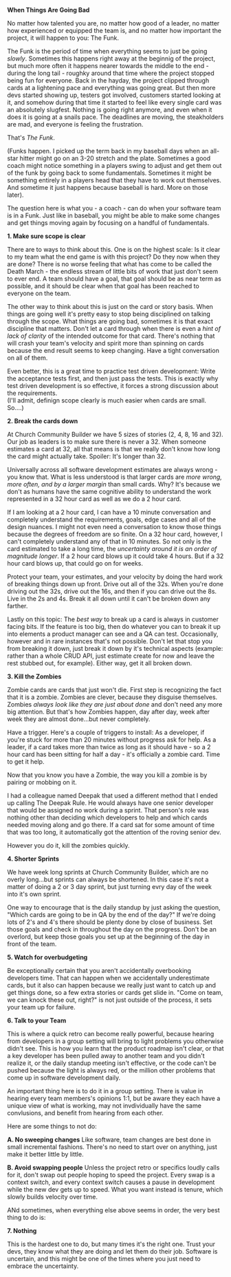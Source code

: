 ****When Things Are Going Bad****
	
No matter how talented you are, no matter how good of a leader, no matter how experienced or equipped the team is, and no matter how important the project, it will happen to you: The Funk.
	
The Funk is the period of time when everything seems to just be going _slowly_.  Sometimes this happens right away at the beginnig of the project, but much more often it happens nearer towards the middle to the end - during the long tail - roughky around that time where the project stopped being fun for everyone.  Back in the hayday,  the project clipped through cards at a lightening pace and everything was going great. But then more devs started showing up, testers got involved, customers started looking at it, and somehow during that time it started to feel like every single card was an absolutely slugfest.  Nothing is going right anymore, and even when it does it is going at a snails pace.  The deadlines are moving, the steakholders are mad, and everyone is feeling the frustration. 

That's _The Funk_. 
	
(Funks happen.  I picked up the term back in my baseball days when an all-star hitter might go on an 3-20 stretch and the plate. Sometimes a good coach might notice something in a players swing to adjust and get them out of the funk by going back to some fundamentals.  Sometimes it might be something entirely in a players head that they have to work out themselves.  And sometime it just happens because baseball is hard.  More on those later). 
	
The question here is what you - a coach - can do when your software team is in a Funk.  Just like in baseball, you might be able to make some changes and get things moving again by focusing on a handful of fundamentals. 
	
**1. Make sure scope is clear**

There are to ways to think about this. One is on the highest scale: Is it clear to my team what the end game is with this project? Do they now when they are done?  There is no worse feeling that what has come to be called the Death March - the endless stream of little bits of work that just don't seem to ever end.  A team should have a goal, that goal should be as near term as possible, and it should be clear when that goal has been reached to everyone on the team.
	
The other way to think about this is just on the card or story basis.  When things are going well it's pretty easy to stop being disciplined on talking through the scope.  What things are going bad, sometimes it is that exact discipline that matters.  Don't let a card through when there is even a _hint of lack of clarity_ of the intended outcome for that card.  There's nothing that will crash your team's velocity and spirit more than spinning on cards because the end result seems to keep changing. Have a tight conversation on all of them. 

Even better, this is a great time to practice test driven development: Write the acceptance tests first, and then just pass the tests. This is exactly why test driven development is so effective, it forces a strong discussion about the requirements.   
(I'll admit, definign scope clearly is much easier when cards are small.  So....)
	
**2.  Break the cards down**

At Church Community Builder we have 5 sizes of stories (2, 4, 8, 16 and 32).  Our job as leaders is to make sure there is never a 32. When someone estimates a card at 32, all that means is that we really don't know how long the card might actually take. Spoiler: It's longer than 32.
	
Universally across all software development estimates are always wrong - you know that. What is less understood is that larger cards are _more wrong, more often, and by a larger margin_  than small cards. Why? It's because we don't as humans have the same cognitive ability to understand the work represented in a 32 hour card as well as we do a 2 hour card.
	
If I am looking at a 2 hour card,  I can have a 10 minute conversation and completely understand the requirements, goals, edge cases and all of the design nuances. I might not even need a conversation to know those things because the degrees of freedom are so finite.    On a 32 hour card, however,   I can't completely understand any of that in 10 minutes.   So not only is the card estimated to take a long time, the _uncertainty around it is an order of magnitude longer_.   If a 2 hour card blows up it could take 4 hours. But if a 32 hour card blows up, that could go on for weeks.
	
Protect your team, your estimates, and your velocity by doing the hard work of breaking things down up front.  Drive out all of the 32s.  When you're done driving out the 32s, drive out the 16s, and then if you can drive out the 8s.  Live in the 2s and 4s. Break it all down until it can't be broken down any farther.
	
Lastly on this topic: The _best way_  to break up a card is always in customer facing bits. If the feature is too big, then do whatever you can to break it up into elements a product manager can see and a QA can test.  Occasionally, however and in rare instances that's not possible. Don't let that stop you from breaking it down,  just break it down by it's technical aspects  (example:  rather than a whole CRUD API, just estimate create for now and leave the rest stubbed out, for example).  Either way, get it all broken down.
	
**3. Kill the Zombies**

Zombie cards are cards that just won't die.  First step is recognizing the fact that it is a zombie.  Zombies are clever, because they disguise themselves.  Zombies _always look like they are just about done_  and don't need any more big attention.  But that's how Zombies happen, day after day, week after week they are almost done...but never completely.
	
Have a trigger.  Here's a couple of triggers to install:   As a developer, if you're stuck for more than 20 minutes without progress ask for help.  As a leader, if a card takes more than twice as long as it should have - so a 2 hour card has been sitting for half a day - it's officially a zombie card. Time to get it help.   
	
Now that you know you have a Zombie,  the way you kill a zombie is by pairing or mobbing on it.
	
I had a colleague named Deepak that used a different method that I ended up calling The Deepak Rule.  He would always have one senior developer that would be assigned no work during a sprint.  That person's role was nothing other than deciding which developers to help and which cards needed moving along and go there.    If a card sat for some amount of time that was too long, it automatically got the attention of the roving senior dev.
	
However you do it, kill the zombies quickly.
	
**4. Shorter Sprints**

We have week long sprints at Church Community Builder, which are no overly long...but sprints can always be shortened. In this case it's not a matter of doing a 2 or 3 day sprint, but just turning evry day of the week into it's own sprint.
	
One way to encourage that is the daily standup by just asking the question, "Which cards are going to be in QA by the end of the day?" If we're doing lots of 2's and 4's there should be plenty done by close of business.   Set those goals and check in throughout the day on the progress.   Don't be an overlord, but keep those goals you set up at the beginning of the day in front of the team.
	
**5. Watch for overbudgeting**

Be exceptionally certain that you aren't accidentally overbooking developers time. That can happen when we accidentally underestimate cards,  but it also can happen because we really just want to catch up and get things done, so a few extra stories or cards get slide in.  "Come on team, we can knock these out, right?" is not just outside of the process, it sets your team up for failure. 

**6. Talk to your Team**

This is where a quick retro can become really powerful, because hearing from developers in a group setting will bring to light problems you otherwise didn't see.  This is how you learn that the product roadmap isn't clear, or that a key developer has been pulled away to another team and you didn't realize it, or the daily standup meeting isn't effective, or the code can't be pushed because the light is always red, or the million other problems that come up in software development daily.   

An important thing here is to do it in a group setting.  There is value in hearing every team members's opinions 1:1, but be aware they each have a unique view of what is working, may not invdividually have the same convlusions, and benefit from hearing from each other. 

Here are some things to not do:

**A.  No sweeping changes**
Like software, team changes are best done in small incremental fashions.  There's no need to start over on anything, just make it better little by little. 

**B. Avoid swapping people**
Unless the project retro or specifics loudly calls for it, don't swap out people hoping to speed the project. Every swap is a context switch, and every context switch causes a pause in development while the new dev gets up to speed. What you want instead is tenure, which slowly builds velocity over time. 


ANd sometimes, when everything else above seems in order, the very best thing to do is: 

**7. Nothing**

This is the hardest one to do, but many times it's the right one.   Trust your devs, they know what they are doing and let them do their job.  Software is uncertain, and this might be one of the times where you just need to embrace the uncertainty. 




